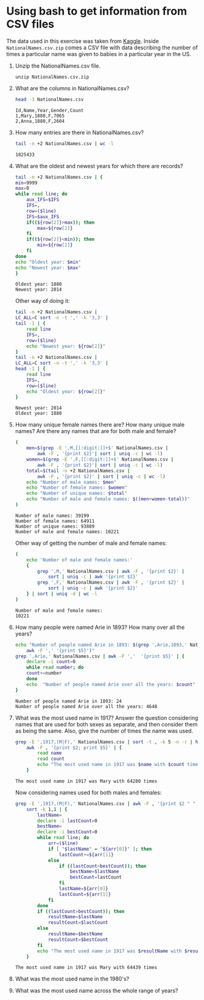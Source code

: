 # Using bash to get information from CSV files

The data used in this exercise was taken from
[Kaggle](https://www.kaggle.com/kaggle/us-baby-names). Inside
`NationalNames.csv.zip` comes a CSV file with data describing the number of
times a particular name was given to babies in a particular year in the US.


1. Unzip the NationalNames.csv file.

    ```
    unzip NationalNames.csv.zip
    ```

1. What are the columns in NationalNames.csv?

    ```bash
    head -3 NationalNames.csv
    ```
    ```
    Id,Name,Year,Gender,Count
    1,Mary,1880,F,7065
    2,Anna,1880,F,2604
    ```

1. How many entries are there in NationalNames.csv?

    ```bash
    tail -n +2 NationalNames.csv | wc -l
    ```
    ```
    1825433
    ```

1. What are the oldest and newest years for which there are records?

    ```bash
    tail -n +2 NationalNames.csv | {
    min=9999
    max=0
    while read line; do
        aux_IFS=$IFS
        IFS=,
        row=($line)
        IFS=$aux_IFS
        if((${row[2]}>max)); then
            max=${row[2]}
        fi
        if((${row[2]}<min)); then
            min=${row[2]}
        fi
    done
    echo "Oldest year: $min"
    echo "Newest year: $max"
    }
    ```
    ```
    Oldest year: 1880
    Newest year: 2014
    ```

    Other way of doing it:
    ```bash
    tail -n +2 NationalNames.csv |
    LC_ALL=C sort -n -t ',' -k '3,3' |
    tail -1 | {
        read line
        IFS=,
        row=($line)
        echo "Newest year: ${row[2]}"
    }
    tail -n +2 NationalNames.csv |
    LC_ALL=C sort -n -t ',' -k '3,3' |
    head -1 | {
        read line
        IFS=,
        row=($line)
        echo "Oldest year: ${row[2]}"
    }
    ```
    ```
    Newest year: 2014
    Oldest year: 1880
    ```

1. How many unique female names there are? How many unique male names? Are there
   any names that are for both male and female?

    ```bash
    (
        men=$(grep -E ',M,[[:digit:]]+$' NationalNames.csv |
            awk -F , '{print $2}'| sort | uniq -c | wc -l)
        women=$(grep -E ',F,[[:digit:]]+$' NationalNames.csv |
            awk -F , '{print $2}'| sort | uniq -c | wc -l)
        total=$(tail -n +2 NationalNames.csv |
            awk -F , '{print $2}' | sort | uniq -c | wc -l)
        echo "Number of male names: $men"
        echo "Number of female names: $women"
        echo "Number of unique names: $total"
        echo "Number of male and female names: $((men+women-total))"
    )
    ```
    ```
    Number of male names: 39199
    Number of female names: 64911
    Number of unique names: 93889
    Number of male and female names: 10221
    ```

    Other way of getting the number of male and female names:
    ```bash
    (
        echo 'Number of male and female names:'
        {
            grep ',M,' NationalNames.csv | awk -F , '{print $2}' |
                sort | uniq -c | awk '{print $2}'
            grep ',F,' NationalNames.csv | awk -F , '{print $2}' |
                sort | uniq -c | awk '{print $2}'
        } | sort | uniq -d | wc -l
    )
    ```
    ```
    Number of male and female names:
    10221
    ```

1. How many people were named Arie in 1893? How many over all the years?

    ```bash
    echo "Number of people named Arie in 1893: $(grep ',Arie,1893,' NationalNames.csv |
        awk -F ',' '{print $5}')"
    grep ',Arie,' NationalNames.csv | awk -F ','  '{print $5}' | {
        declare -i count=0
        while read number; do
        count+=number
        done
        echo  "Number of people named Arie over all the years: $count"
    }
    ```
    ```
    Number of people named Arie in 1893: 24
    Number of people named Arie over all the years: 4648
    ```

1. What was the most used name in 1917? Answer the question considering names
   that are used for both sexes as separate, and then consider them as being the
   same. Also, give the number of times the name was used.

    ```bash
    grep -E ',1917,(M|F),' NationalNames.csv | sort -t , -k 5 -n -r | head -1 |
        awk -F , '{print $2; print $5}' | {
            read name
            read count
            echo "The most used name in 1917 was $name with $count times"
        }
    ```
    ```
    The most used name in 1917 was Mary with 64280 times
    ```
    
    Now considering names used for both males and females:
    ```bash
    grep -E ',1917,(M|F),' NationalNames.csv | awk -F , '{print $2 " " $5}' | 
        sort -k 1,1 | {
            lastName=
            declare -i lastCount=0
            bestName=
            declare -i bestCount=0
            while read line; do
                arr=($line)
                if [ "$lastName" = "${arr[0]}" ]; then
                    lastCount+=${arr[1]}
                else
                    if ((lastCount>bestCount)); then
                        bestName=$lastName
                        bestCount=lastCount
                    fi
                    lastName=${arr[0]}
                    lastCount=${arr[1]}
                fi
            done
            if ((lastCount>bestCount)); then
                resultName=$lastName
                resultCount=$lastCount
            else
                resultName=$bestName
                resultCount=$bestCount
            fi
            echo "The most used name in 1917 was $resultName with $resultCount times"
        }
    ```
    ```
    The most used name in 1917 was Mary with 64439 times
    ```

1. What was the most used name in the 1980's?

1. What was the most used name across the whole range of years?
